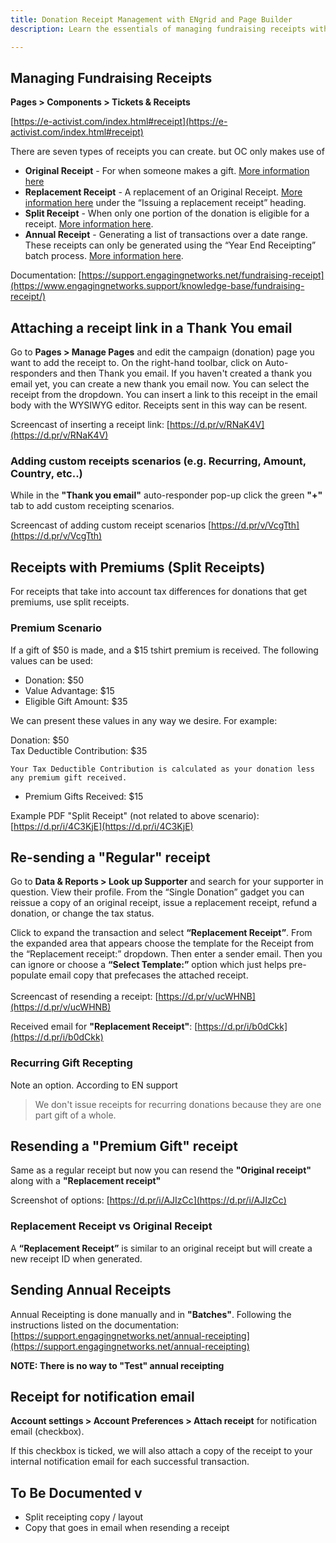 ```yaml
---
title: Donation Receipt Management with ENgrid and Page Builder
description: Learn the essentials of managing fundraising receipts with ENgrid and Page Builder, including how to create and customize receipts for various scenarios, and effectively attach and resend them in your donor communications.

---
```


## Managing Fundraising Receipts 

**Pages > Components > Tickets & Receipts**

[https://e-activist.com/index.html#receipt](https://e-activist.com/index.html#receipt)

There are seven types of receipts you can create. but OC only makes use of

* **Original Receipt** - For when someone makes a gift. [More information here](https://www.engagingnetworks.support/knowledge-base/fundraising-receipt/)
* **Replacement Receipt** - A replacement of an Original Receipt. [More information here](https://www.engagingnetworks.support/knowledge-base/gadgets-single-donations/) under the “Issuing a replacement receipt” heading.
* **Split Receipt** - When only one portion of the donation is eligible for a receipt. [More information here](https://www.engagingnetworks.support/knowledge-base/split-receipt/).
* **Annual Receipt** - Generating a list of transactions over a date range. These receipts can only be generated using the “Year End Receipting” batch process.  [More information here](http://www.engagingnetworks.support/knowledge-base/annual-receipting/).

Documentation: [https://support.engagingnetworks.net/fundraising-receipt](https://www.engagingnetworks.support/knowledge-base/fundraising-receipt/)


## Attaching a receipt link in a Thank You email 

Go to **Pages > Manage Pages** and edit the campaign (donation) page you want to add the receipt to. On the right-hand toolbar, click on Auto-responders and then Thank you email. If you haven't created a thank you email yet, you can create a new thank you email now. You can select the receipt from the dropdown. You can insert a link to this receipt in the email body with the WYSIWYG editor. Receipts sent in this way can be resent.

Screencast of inserting a receipt link: [https://d.pr/v/RNaK4V](https://d.pr/v/RNaK4V)


### Adding custom receipts scenarios (e.g. Recurring, Amount, Country, etc..) 

While in the **"Thank you email"** auto-responder pop-up click the green **"+"** tab to add custom receipting scenarios.

Screencast of adding custom receipt scenarios [https://d.pr/v/VcgTth](https://d.pr/v/VcgTth)


## Receipts with Premiums (Split Receipts) 

For receipts that take into account tax differences for donations that get premiums, use split receipts.


### Premium Scenario 
If a gift of $50 is made, and a $15 tshirt premium is received. The following values can be used:

* Donation: $50
* Value Advantage: $15
* Eligible Gift Amount: $35

We can present these values in any way we desire. For example:

Donation: $50 \
Tax Deductible Contribution: $35 

    Your Tax Deductible Contribution is calculated as your donation less any premium gift received.

* Premium Gifts Received: $15

Example PDF "Split Receipt" (not related to above scenario): [https://d.pr/i/4C3KjE](https://d.pr/i/4C3KjE)


## Re-sending a "Regular" receipt

Go to **Data & Reports > Look up Supporter** and search for your supporter in question. View their profile. From the “Single Donation” gadget you can reissue a copy of an original receipt, issue a replacement receipt, refund a donation, or change the tax status.

Click to expand the transaction and select **“Replacement Receipt”**. From the expanded area that appears choose the template for the Receipt from the “Replacement receipt:” dropdown. Then enter a sender email. Then you can ignore or choose a **“Select Template:”** option which just helps pre-populate email copy that prefecases the attached receipt. \
 \
Screencast of resending a receipt: [https://d.pr/v/ucWHNB](https://d.pr/v/ucWHNB)

Received email for **"Replacement Receipt"**: [https://d.pr/i/b0dCkk](https://d.pr/i/b0dCkk)


### Recurring Gift Recepting 

Note an option. According to EN support 
>We don't issue receipts for recurring donations because they are one part gift of a whole.


## Resending a "Premium Gift" receipt 

Same as a regular receipt but now you can resend the **"Original receipt"** along with a **"Replacement receipt"**

Screenshot of options: [https://d.pr/i/AJIzCc](https://d.pr/i/AJIzCc)


### Replacement Receipt vs Original Receipt 

A **“Replacement Receipt”** is similar to an original receipt but will create a new receipt ID when generated.


## Sending Annual Receipts 

Annual Receipting is done manually and in **"Batches"**. Following the instructions listed on the documentation: [https://support.engagingnetworks.net/annual-receipting](https://support.engagingnetworks.net/annual-receipting)

**NOTE: There is no way to "Test" annual receipting**


## Receipt for notification email 

**Account settings > Account Preferences > Attach receipt** for notification email (checkbox).

If this checkbox is ticked, we will also attach a copy of the receipt to your internal notification email for each successful transaction.


## To Be Documented v

* Split receipting copy / layout
* Copy that goes in email when resending a receipt